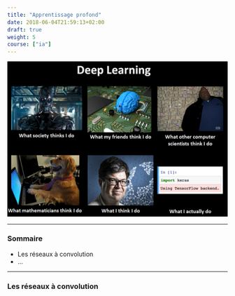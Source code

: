 ```yaml
---
title: "Apprentissage profond"
date: 2018-06-04T21:59:13+02:00
draft: true
weight: 5
course: ["ia"]
---
```


![Deep Learning meme](images/deep_learning_meme_keras.png)

---

### Sommaire

* Les réseaux à convolution
* ...

---

### Les réseaux à convolution
